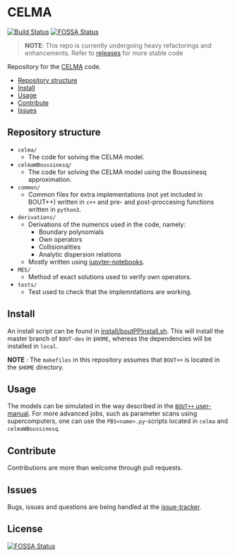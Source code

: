 # CELMA

[![Build Status](https://travis-ci.org/CELMA-project/CELMA.svg?branch=master)](https://travis-ci.org/CELMA-project/CELMA)
[![FOSSA Status](https://app.fossa.com/api/projects/git%2Bgithub.com%2FCELMA-project%2FCELMA.svg?type=shield)](https://app.fossa.com/projects/git%2Bgithub.com%2FCELMA-project%2FCELMA?ref=badge_shield)

> **NOTE**: This repo is currently undergoing heavy refactorings and 
enhancements.
Refer to [releases](https://github.com/CELMA-project/CELMA/releases) for more
stable code

Repository for the [CELMA](https://celma-project.github.io/) code.

* [Repository structure](#repository-structure)
* [Install](#install)
* [Usage](#usage)
* [Contribute](#contribute)
* [Issues](#issue)

## Repository structure

* `celma/`
    * The code for solving the CELMA model.
* `celmaWBoussinesq/`
    * The code for solving the CELMA model using the Boussinesq approximation.
* `common/`
    * Common files for extra implementations (not yet included in BOUT++)
      written in `c++` and pre- and post-proccesing functions written in `python3`.
* `derivations/`
    * Derivations of the numerics used in the code, namely:
        * Boundary polynomials
        * Own operators
        * Collisionalities
        * Analytic dispersion relations
    * Mostly written using [jupyter-notebooks](http://jupyter.org/).
* `MES/`
    * Method of exact solutions used to verify own operators.
* `tests/`
    * Test used to check that the implemntations are working.

## Install

An install script can be found in [install/boutPPInstall.sh](install/boutPPInstall.sh).
This will install the master branch of `BOUT-dev` in `$HOME`, whereas the
dependencies will be installed in `local`.

**NOTE** : The `makefiles` in this repository assumes that `BOUT++` is located
           in the `$HOME` directory.

## Usage

The models can be simulated in the way described in the [`BOUT++` user-manual](http://bout-dev.readthedocs.io/en/latest/).
For more advanced jobs, such as parameter scans using supercomputers, one can
use the `PBS<name>.py`-scripts located in `celma` and `celmaWBoussinesq`.

## Contribute

Contributions are more than welcome through pull requests.

## Issues

Bugs, issues and questions are being handled at the [issue-tracker](https://github.com/CELMA-project/CELMA/issues).


## License
[![FOSSA Status](https://app.fossa.com/api/projects/git%2Bgithub.com%2FCELMA-project%2FCELMA.svg?type=large)](https://app.fossa.com/projects/git%2Bgithub.com%2FCELMA-project%2FCELMA?ref=badge_large)